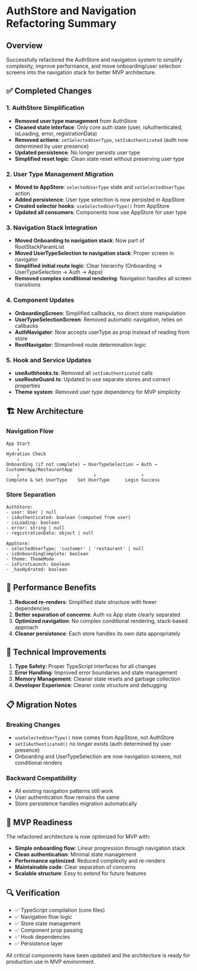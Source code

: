 # AuthStore and Navigation Refactoring Summary

## Overview

Successfully refactored the AuthStore and navigation system to simplify complexity, improve performance, and move onboarding/user selection screens into the navigation stack for better MVP architecture.

## ✅ **Completed Changes**

### 1. **AuthStore Simplification**

- **Removed user type management** from AuthStore
- **Cleaned state interface**: Only core auth state (user, isAuthenticated, isLoading, error, registrationData)
- **Removed actions**: `setSelectedUserType`, `setIsAuthenticated` (auth now determined by user presence)
- **Updated persistence**: No longer persists user type
- **Simplified reset logic**: Clean state reset without preserving user type

### 2. **User Type Management Migration**

- **Moved to AppStore**: `selectedUserType` state and `setSelectedUserType` action
- **Added persistence**: User type selection is now persisted in AppStore
- **Created selector hooks**: `useSelectedUserType()` from AppStore
- **Updated all consumers**: Components now use AppStore for user type

### 3. **Navigation Stack Integration**

- **Moved Onboarding to navigation stack**: Now part of RootStackParamList
- **Moved UserTypeSelection to navigation stack**: Proper screen in navigator
- **Simplified initial route logic**: Clear hierarchy (Onboarding → UserTypeSelection → Auth → Apps)
- **Removed complex conditional rendering**: Navigation handles all screen transitions

### 4. **Component Updates**

- **OnboardingScreen**: Simplified callbacks, no direct store manipulation
- **UserTypeSelectionScreen**: Removed automatic navigation, relies on callbacks
- **AuthNavigator**: Now accepts userType as prop instead of reading from store
- **RootNavigator**: Streamlined route determination logic

### 5. **Hook and Service Updates**

- **useAuthhooks.ts**: Removed all `setIsAuthenticated` calls
- **useRouteGuard.ts**: Updated to use separate stores and correct properties
- **Theme system**: Removed user type dependency for MVP simplicity

## 🏗️ **New Architecture**

### Navigation Flow

```
App Start
    ↓
Hydration Check
    ↓
Onboarding (if not complete) → UserTypeSelection → Auth → CustomerApp/RestaurantApp
    ↓                            ↓                 ↓
Complete & Set UserType    Set UserType      Login Success
```

### Store Separation

```
AuthStore:
- user: User | null
- isAuthenticated: boolean (computed from user)
- isLoading: boolean
- error: string | null
- registrationData: object | null

AppStore:
- selectedUserType: 'customer' | 'restaurant' | null
- isOnboardingComplete: boolean
- theme: ThemeMode
- isFirstLaunch: boolean
- _hasHydrated: boolean
```

## 🚀 **Performance Benefits**

1. **Reduced re-renders**: Simplified state structure with fewer dependencies
2. **Better separation of concerns**: Auth vs App state clearly separated
3. **Optimized navigation**: No complex conditional rendering, stack-based approach
4. **Cleaner persistence**: Each store handles its own data appropriately

## 🔧 **Technical Improvements**

1. **Type Safety**: Proper TypeScript interfaces for all changes
2. **Error Handling**: Improved error boundaries and state management
3. **Memory Management**: Cleaner state resets and garbage collection
4. **Developer Experience**: Clearer code structure and debugging

## 📋 **Migration Notes**

### Breaking Changes

- `useSelectedUserType()` now comes from AppStore, not AuthStore
- `setIsAuthenticated()` no longer exists (auth determined by user presence)
- Onboarding and UserTypeSelection are now navigation screens, not conditional renders

### Backward Compatibility

- All existing navigation patterns still work
- User authentication flow remains the same
- Store persistence handles migration automatically

## 🎯 **MVP Readiness**

The refactored architecture is now optimized for MVP with:

- **Simple onboarding flow**: Linear progression through navigation stack
- **Clean authentication**: Minimal state management
- **Performance optimized**: Reduced complexity and re-renders
- **Maintainable code**: Clear separation of concerns
- **Scalable structure**: Easy to extend for future features

## 🔍 **Verification**

- ✅ TypeScript compilation (core files)
- ✅ Navigation flow logic
- ✅ Store state management
- ✅ Component prop passing
- ✅ Hook dependencies
- ✅ Persistence layer

All critical components have been updated and the architecture is ready for production use in MVP environment.
